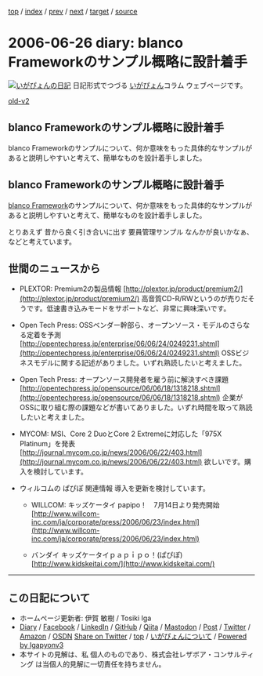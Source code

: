 [top](../index.html) 
 / [index](index.html) 
 / [prev](ig060624.html) 
 / [next](ig060628.html) 
 / [target](https://www.igapyon.jp/igapyon/diary/2006/ig060626.html) 
 / [source](https://github.com/igapyon/diary/blob/master/2006/ig060626.src.md) 

2006-06-26 diary: blanco Frameworkのサンプル概略に設計着手
=====================================================================================================
[![いがぴょんの日記](https://www.igapyon.jp/igapyon/diary/images/iga200306s.jpg "いがぴょん")](https://www.igapyon.jp/igapyon/diary/memo/memoigapyon.html) 日記形式でつづる [いがぴょん](https://www.igapyon.jp/igapyon/diary/memo/memoigapyon.html)コラム ウェブページです。

[old-v2](ig060626-orig.html)

## blanco Frameworkのサンプル概略に設計着手

blanco Frameworkのサンプルについて、何か意味をもった具体的なサンプルがあると説明しやすいと考えて、簡単なものを設計着手しました。


## blanco Frameworkのサンプル概略に設計着手

[blanco Framework](https://www.igapyon.jp/blanco/blanco.ja.html)のサンプルについて、何か意味をもった具体的なサンプルがあると説明しやすいと考えて、簡単なものを設計着手しました。

とりあえず 昔から良く引き合いに出す 要員管理サンプル なんかが良いかなぁ、などと考えています。

## 世間のニュースから

* PLEXTOR: Premium2の製品情報
  [http://plextor.jp/product/premium2/](http://plextor.jp/product/premium2/)
  高音質CD-R/RWというのが売りだそうです。低速書き込みモードをサポートなど、非常に興味深いです。
  
* Open Tech Press: OSSベンダー幹部ら、オープンソース・モデルのさらなる定着を予測
  [http://opentechpress.jp/enterprise/06/06/24/0249231.shtml](http://opentechpress.jp/enterprise/06/06/24/0249231.shtml)
  OSSビジネスモデルに関する記述がありました。いずれ熟読したいと考えました。
  
* Open Tech Press: オープンソース開発者を雇う前に解決すべき課題
  [http://opentechpress.jp/opensource/06/06/18/1318218.shtml](http://opentechpress.jp/opensource/06/06/18/1318218.shtml)
  企業がOSSに取り組む際の課題などが書いてありました。いずれ時間を取って熟読したいと考えました。
  
* MYCOM: MSI、Core 2 DuoとCore 2 Extremeに対応した「975X Platinum」を発表
  [http://journal.mycom.co.jp/news/2006/06/22/403.html](http://journal.mycom.co.jp/news/2006/06/22/403.html)
  欲しいです。購入を検討しています。
  
* ウィルコムの ぱぴぽ 関連情報
  導入を更新を検討しています。
  
  * WILLCOM: キッズケータイ papipo！　7月14日より発売開始
  [http://www.willcom-inc.com/ja/corporate/press/2006/06/23/index.html](http://www.willcom-inc.com/ja/corporate/press/2006/06/23/index.html)
    
  * バンダイ キッズケータイｐａｐｉｐｏ！(ぱぴぽ)
  [http://www.kidskeitai.com/](http://www.kidskeitai.com/)


----------------------------------------------------------------------------------------------------

## この日記について

* ホームページ更新者: 伊賀 敏樹 / Tosiki Iga
* [Diary](https://www.igapyon.jp/igapyon/diary/) / [Facebook](https://www.facebook.com/igapyon) / [LinkedIn](https://www.linkedin.com/in/toshikiiga) / [GitHub](https://github.com/igapyon) / [Qiita](https://qiita.com/igapyon) / [Mastodon](https://social.vivaldi.net/@igapyon) / [Post](https://post.news/igapyon) / [Twitter](https://twitter.com/ToshikiIga) / [Amazon](https://www.amazon.co.jp/%E4%BC%8A%E8%B3%80-%E6%95%8F%E6%A8%B9/e/B004LTQWCQ) / [OSDN](https://ja.osdn.net/users/iga/)
[Share on Twitter](https://twitter.com/intent/tweet?hashtags=igapyon%2Cdiary%2C%E3%81%84%E3%81%8C%E3%81%B4%E3%82%87%E3%82%93&text=blanco+Framework%E3%81%AE%E3%82%B5%E3%83%B3%E3%83%97%E3%83%AB%E6%A6%82%E7%95%A5%E3%81%AB%E8%A8%AD%E8%A8%88%E7%9D%80%E6%89%8B&url=https%3A%2F%2Fwww.igapyon.jp%2Figapyon%2Fdiary%2F2006%2Fig060626.html) / [top](../index.html) / [いがぴょんについて](https://www.igapyon.jp/igapyon/diary/memo/memoigapyon.html) / [Powered by Igapyonv3](https://github.com/igapyon/igapyonv3)
* 本サイトの見解は、私 個人のものであり、株式会社レザボア・コンサルティング は当個人的見解に一切責任を持ちません。 
